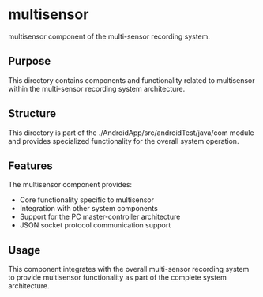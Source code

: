 # multisensor

multisensor component of the multi-sensor recording system.

## Purpose

This directory contains components and functionality related to multisensor within the multi-sensor recording system architecture.

## Structure

This directory is part of the ./AndroidApp/src/androidTest/java/com module and provides specialized functionality for the overall system operation.

## Features

The multisensor component provides:
- Core functionality specific to multisensor
- Integration with other system components
- Support for the PC master-controller architecture
- JSON socket protocol communication support

## Usage

This component integrates with the overall multi-sensor recording system to provide multisensor functionality as part of the complete system architecture.
